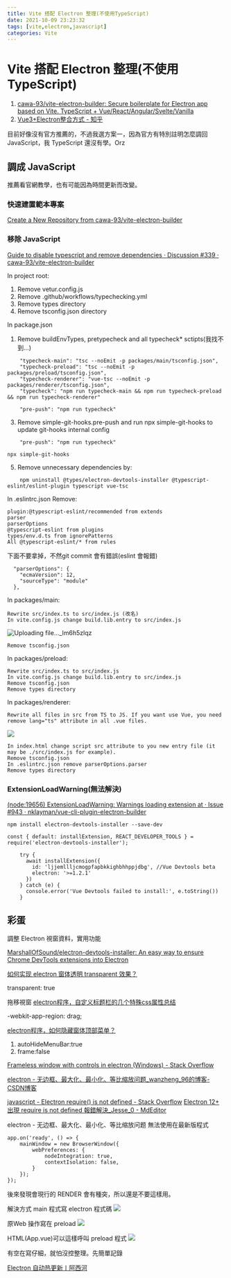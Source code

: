 ```yaml
---
title: Vite 搭配 Electron 整理(不使用TypeScript)
date: 2021-10-09 23:23:32
tags: [vite,electron,javascript]
categories: Vite
---
```


# Vite 搭配 Electron 整理(不使用TypeScript)

1. [cawa-93/vite-electron-builder: Secure boilerplate for Electron app based on Vite. TypeScript + Vue/React/Angular/Svelte/Vanilla](https://github.com/cawa-93/vite-electron-builder)
2. [Vue3+Electron整合方式 - 知乎](https://zhuanlan.zhihu.com/p/181015456)

目前好像沒有官方推薦的，不過我選方案一，因為官方有特別註明怎麼調回 JavaScript，我 TypeScript 還沒有學。Orz


<!--more-->

## 調成 JavaScript

推薦看官網教學，也有可能因為時間更新而改變。

### 快速建置範本專案

[Create a New Repository from cawa-93/vite-electron-builder](https://github.com/cawa-93/vite-electron-builder/generate)

### 移除 JavaScript

[Guide to disable typescript and remove dependencies · Discussion #339 · cawa-93/vite-electron-builder](https://github.com/cawa-93/vite-electron-builder/discussions/339)

In project root:

1. Remove vetur.config.js
2. Remove .github/workflows/typechecking.yml
3. Remove types directory
4. Remove tsconfig.json directory

In package.json

1. Remove buildEnvTypes, pretypecheck and all typecheck* sctipts(我找不到...)

```
    "typecheck-main": "tsc --noEmit -p packages/main/tsconfig.json",
    "typecheck-preload": "tsc --noEmit -p packages/preload/tsconfig.json",
    "typecheck-renderer": "vue-tsc --noEmit -p packages/renderer/tsconfig.json",
    "typecheck": "npm run typecheck-main && npm run typecheck-preload && npm run typecheck-renderer"
```

```
    "pre-push": "npm run typecheck"
```

3. Remove simple-git-hooks.pre-push and run npx simple-git-hooks to update git-hooks internal config

```
    "pre-push": "npm run typecheck"
```

```bash=
npx simple-git-hooks
```

5. Remove unnecessary dependencies by:

```bash=
    npm uninstall @types/electron-devtools-installer @typescript-eslint/eslint-plugin typescript vue-tsc
```
In .eslintrc.json Remove:

    plugin:@typescript-eslint/recommended from extends
    parser
    parserOptions
    @typescript-eslint from plugins
    types/env.d.ts from ignorePatterns
    All @typescript-eslint/* from rules

下面不要拿掉，不然git commit 會有錯誤(eslint 會報錯)
```
  "parserOptions": {
    "ecmaVersion": 12,
    "sourceType": "module"
  },
```

In packages/main:

    Rewrite src/index.ts to src/index.js (改名)
    In vite.config.js change build.lib.entry to src/index.js
![Uploading file..._lm6h5zlqz]()
    
    Remove tsconfig.json

In packages/preload:

    Rewrite src/index.ts to src/index.js
    In vite.config.js change build.lib.entry to src/index.js
    Remove tsconfig.json
    Remove types directory

In packages/renderer:

    Rewrite all files in src from TS to JS. If you want use Vue, you need remove lang="ts" attribute in all .vue files.
    
![](https://i.imgur.com/AKV8C73.png)
    
    
    In index.html change script src attribute to you new entry file (it may be ./src/index.js for example).
    Remove tsconfig.json
    In .eslintrc.json remove parserOptions.parser
    Remove types directory



### ExtensionLoadWarning(無法解決)

[(node:19656) ExtensionLoadWarning: Warnings loading extension at · Issue #943 · nklayman/vue-cli-plugin-electron-builder](https://github.com/nklayman/vue-cli-plugin-electron-builder/issues/943)

```
npm install electron-devtools-installer --save-dev

```

```
const { default: installExtension, REACT_DEVELOPER_TOOLS } = require('electron-devtools-installer');
```

```javascript=
    try {
      await installExtension({
        id: 'ljjemllljcmogpfapbkkighbhhppjdbg', //Vue Devtools beta
        electron: '>=1.2.1'
      })
    } catch (e) {
      console.error('Vue Devtools failed to install:', e.toString())
    }
```


## 彩蛋

調整 Electron 視窗資料，實用功能

[MarshallOfSound/electron-devtools-installer: An easy way to ensure Chrome DevTools extensions into Electron](https://github.com/MarshallOfSound/electron-devtools-installer)

[如何实现 electron 窗体透明 transparent 效果？](https://newsn.net/say/electron-transparent.html)

transparent: true

拖移視窗
[electron程序，自定义标题栏的几个特殊css属性总结](https://newsn.net/say/electron-bar-css.html)

-webkit-app-region: drag;

[electron程序，如何隐藏窗体顶部菜单？](https://newsn.net/say/electron-no-application-menu.html)

1. autoHideMenuBar:true
2. frame:false

[Frameless window with controls in electron (Windows) - Stack Overflow](https://stackoverflow.com/questions/35876939/frameless-window-with-controls-in-electron-windows)


[electron - 无边框、最大化、最小化、等比缩放问题_wanzheng_96的博客-CSDN博客](https://blog.csdn.net/wanzheng_96/article/details/118026000)

[javascript - Electron require() is not defined - Stack Overflow](https://stackoverflow.com/questions/44391448/electron-require-is-not-defined)
[Electron 12+ 出現 require is not defined 報錯解決_Jesse_0 - MdEditor](https://www.gushiciku.cn/pl/gnPj/zh-tw)

electron - 无边框、最大化、最小化、等比缩放问题 無法使用在最新版程式
```javascript=
app.on('ready', () => {
    mainWindow = new BrowserWindow({
        webPreferences: {
            nodeIntegration: true,
            contextIsolation: false,
        }
    });
});
```

後來發現會現行的 RENDER 會有種突，所以還是不要這樣用。

解決方式
main 程式寫 electron 程式碼
![](https://i.imgur.com/tJSHHZT.png)

原Web 操作寫在 preload
![](https://i.imgur.com/kBOwa4q.png)

HTML(App.vue)可以這樣呼叫 preload 程式
![](https://i.imgur.com/YH5vA88.png)

有空在寫仔細，就怕沒控整理。先簡單記錄


[Electron 自动热更新丨阿西河](https://www.axihe.com/anbang/blog/electron/electron-automatic-hot-update.html)